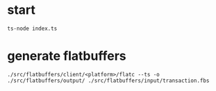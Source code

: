 # start
`ts-node index.ts`

# generate flatbuffers
`./src/flatbuffers/client/<platform>/flatc --ts -o ./src/flatbuffers/output/ ./src/flatbuffers/input/transaction.fbs`